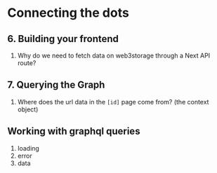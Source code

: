 # Connecting the dots

## 6. Building your frontend

1. Why do we need to fetch data on web3storage through a Next API route?

## 7. Querying the Graph

1. Where does the url data in the `[id]` page come from? (the context object)

## Working with graphql queries

1. loading
2. error
3. data
